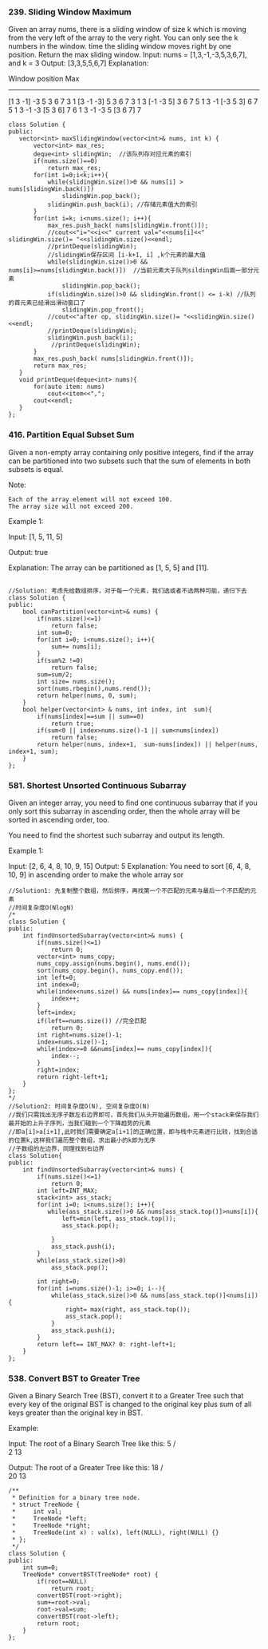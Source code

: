 ### 239. Sliding Window Maximum
Given an array nums, there is a sliding window of size k which is moving from the very left of the array to the very right. 
You can only see the k numbers in the window.  time the sliding window moves right by one position. Return the max 
sliding window.
Input: nums = [1,3,-1,-3,5,3,6,7], and k = 3
Output: [3,3,5,5,6,7] 
Explanation: 

Window position                Max
---------------               -----
[1  3  -1] -3  5  3  6  7       3
 1 [3  -1  -3] 5  3  6  7       3
 1  3 [-1  -3  5] 3  6  7       5
 1  3  -1 [-3  5  3] 6  7       5
 1  3  -1  -3 [5  3  6] 7       6
 1  3  -1  -3  5 [3  6  7]      7
 
 ```
 class Solution {
public:
    vector<int> maxSlidingWindow(vector<int>& nums, int k) {
        vector<int> max_res;
        deque<int> slidingWin;  //该队列存对应元素的索引
        if(nums.size()==0)
            return max_res;
        for(int i=0;i<k;i++){
            while(slidingWin.size()>0 && nums[i] > nums[slidingWin.back()])
                slidingWin.pop_back();
            slidingWin.push_back(i); //存储元素值大的索引
        }
        for(int i=k; i<nums.size(); i++){
            max_res.push_back( nums[slidingWin.front()]);
            //cout<<"i="<<i<<" current val="<<nums[i]<<"   slidingWin.size()= "<<slidingWin.size()<<endl;
            //printDeque(slidingWin);
            //slidingWin保存区间 [i-k+1, i] ,k个元素的最大值
            while(slidingWin.size()>0 && nums[i]>=nums[slidingWin.back()])  //当前元素大于队列sildingWin后面一部分元素
                slidingWin.pop_back();
            if(slidingWin.size()>0 && slidingWin.front() <= i-k) //队列的首元素已经滑出滑动窗口了
                slidingWin.pop_front();
            //cout<<"after op, slidingWin.size()= "<<slidingWin.size()<<endl;
            //printDeque(slidingWin);
            slidingWin.push_back(i);
             //printDeque(slidingWin);
        }
        max_res.push_back( nums[slidingWin.front()]);
        return max_res;
    }
    void printDeque(deque<int> nums){
        for(auto item: nums)
            cout<<item<<",";
        cout<<endl;
    }
};
```
### 416. Partition Equal Subset Sum
Given a non-empty array containing only positive integers, find if the array can be partitioned into two subsets such that the sum of elements in both subsets is equal.

Note:

    Each of the array element will not exceed 100.
    The array size will not exceed 200.

Example 1:

Input: [1, 5, 11, 5]

Output: true

Explanation: The array can be partitioned as [1, 5, 5] and [11].
```

//Solution: 考虑先给数组排序，对于每一个元素，我们选或者不选两种可能，递归下去
class Solution {
public:
    bool canPartition(vector<int>& nums) {
        if(nums.size()<=1)
            return false;
        int sum=0;
        for(int i=0; i<nums.size(); i++){
            sum+= nums[i];
        }
        if(sum%2 !=0)
            return false;
        sum=sum/2;
        int size= nums.size();
        sort(nums.rbegin(),nums.rend());
        return helper(nums, 0, sum);
    }
    bool helper(vector<int> & nums, int index, int  sum){
        if(nums[index]==sum || sum==0)
            return true;
        if(sum<0 || index>nums.size()-1 || sum<nums[index])
            return false;
        return helper(nums, index+1,  sum-nums[index]) || helper(nums, index+1, sum);
    }
};

```
### 581. Shortest Unsorted Continuous Subarray
Given an integer array, you need to find one continuous subarray that if you only sort this subarray in ascending order,
then the whole array will be sorted in ascending order, too.

You need to find the shortest such subarray and output its length.

Example 1:

Input: [2, 6, 4, 8, 10, 9, 15]
Output: 5
Explanation: You need to sort [6, 4, 8, 10, 9] in ascending order to make the whole array sor
```
//Solution1: 先复制整个数组，然后排序，再找第一个不匹配的元素与最后一个不匹配的元素
//时间复杂度O(NlogN)
/*
class Solution {
public:
    int findUnsortedSubarray(vector<int>& nums) {
        if(nums.size()<=1)
            return 0;
        vector<int> nums_copy;
        nums_copy.assign(nums.begin(), nums.end());
        sort(nums_copy.begin(), nums_copy.end());
        int left=0;
        int index=0;
        while(index<nums.size() && nums[index]== nums_copy[index]){
            index++;
        }
        left=index;
        if(left==nums.size()) //完全匹配
            return 0;
        int right=nums.size()-1;
        index=nums.size()-1;
        while(index>=0 &&nums[index]== nums_copy[index]){
            index--;
        }
        right=index;
        return right-left+1;
    }
};
*/
//Solution2: 时间复杂度O(N), 空间复杂度O(N)
//我们只需找出无序子数左右边界即可，首先我们从头开始遍历数组，用一个stack来保存我们最开始的上升子序列，当我们碰到一个下降趋势的元素
//即a[i]>a[i+1],此时我们需要确定a[i+1]的正确位置，即与栈中元素进行比较，找到合适的位置k,这样我们遍历整个数组，求出最小的k即为无序
//子数组的左边界，同理找到右边界
class Solution{
public:
    int findUnsortedSubarray(vector<int>& nums) {
        if(nums.size()<=1)
            return 0;
        int left=INT_MAX;
        stack<int> ass_stack;
        for(int i=0; i<nums.size(); i++){
           while(ass_stack.size()>0 && nums[ass_stack.top()]>nums[i]){
               left=min(left, ass_stack.top());
               ass_stack.pop();
               
            }
            ass_stack.push(i);
        }
        while(ass_stack.size()>0)
            ass_stack.pop();
        
        int right=0;
        for(int i=nums.size()-1; i>=0; i--){
            while(ass_stack.size()>0 && nums[ass_stack.top()]<nums[i]){
                right= max(right, ass_stack.top());
                ass_stack.pop();
            }
            ass_stack.push(i);
        }
        return left== INT_MAX? 0: right-left+1;
    }
};
```
### 538. Convert BST to Greater Tree
Given a Binary Search Tree (BST), convert it to a Greater Tree such that every key of the original BST is changed to the original key plus sum of all keys greater than the original key in BST.

Example:

Input: The root of a Binary Search Tree like this:
              5
            /   \
           2     13

Output: The root of a Greater Tree like this:
             18
            /   \
          20     13

```
/**
 * Definition for a binary tree node.
 * struct TreeNode {
 *     int val;
 *     TreeNode *left;
 *     TreeNode *right;
 *     TreeNode(int x) : val(x), left(NULL), right(NULL) {}
 * };
 */
class Solution {
public:
    int sum=0;
    TreeNode* convertBST(TreeNode* root) {
        if(root==NULL)
            return root;
        convertBST(root->right);
        sum+=root->val;
        root->val=sum;
        convertBST(root->left);
        return root;
    }
};
```
